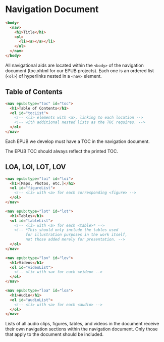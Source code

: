 # Navigation Document

```html
<body>
  <nav>
    <h1>Title</h1>
    <ol>
      <li><a></a></li>
    </ol>
  </nav>
</body>
```

All navigational aids are located within the <code>&#60;body&#62;</code> of the navigation document (toc.xhtml for our EPUB projects). Each one is an ordered list (<code>&#60;ol&#62;</code>) of hyperlinks nested in a <code>&#60;nav&#62;</code> element.

## Table of Contents

```html
<nav epub:type="toc" id="toc">
  <h1>Table of Contents</h1>
  <ol id="tocList">
    <!-- <li> elements with <a>, linking to each location -->
    <!-- with additional nested lists as the TOC requires. -->
  </ol>
</nav>
```

Each EPUB we develop must have a TOC in the navigation document.

The EPUB TOC should always reflect the printed TOC.

## LOA, LOI, LOT, LOV

```html
<nav epub:type="loi" id="loi">
  <h1>[Maps, Photos, etc.]</h1>
  <ol id="figureList">
    <!-- <li> with <a> for each corresponding <figure> -->
  </ol>
</nav>

<nav epub:type="lot" id="lot">
  <h1>Tables</h1>
  <ol id="tableList">
    <!-- <li> with <a> for each <table>* -->
    <!-- *This should only include the tables used
         for illustration purposes in the work itself,
         not those added merely for presentation. -->
  </ol>
</nav>

<nav epub:type="lov" id="lov">
  <h1>Videos</h1>
  <ol id="videoList">
    <!-- <li> with <a> for each <video> -->
  </ol>
</nav>

<nav epub:type="loa" id="loa">
  <h1>Audio</h1>
  <ol id="audioList">
    <!-- <li> with <a> for each <audio> -->
  </ol>
</nav>
```

Lists of all audio clips, figures, tables, and videos in the document receive their own navigation sections within the navigation document. Only those that apply to the document should be included.